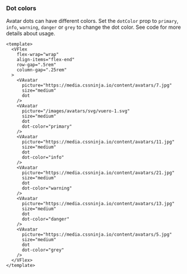 ### Dot colors

Avatar dots can have different colors. Set the `dotColor` prop
to `primary`, `info`, `warning`, `danger` or `grey` to change the dot color.
See code for more details about usage.

<!--code-->

```vue
<template>
  <VFlex
    flex-wrap="wrap"
    align-items="flex-end"
    row-gap=".5rem"
    column-gap=".25rem"
  >
    <VAvatar
      picture="https://media.cssninja.io/content/avatars/7.jpg"
      size="medium"
      dot
    />
    <VAvatar
      picture="/images/avatars/svg/vuero-1.svg"
      size="medium"
      dot
      dot-color="primary"
    />
    <VAvatar
      picture="https://media.cssninja.io/content/avatars/11.jpg"
      size="medium"
      dot
      dot-color="info"
    />
    <VAvatar
      picture="https://media.cssninja.io/content/avatars/21.jpg"
      size="medium"
      dot
      dot-color="warning"
    />
    <VAvatar
      picture="https://media.cssninja.io/content/avatars/13.jpg"
      size="medium"
      dot
      dot-color="danger"
    />
    <VAvatar
      picture="https://media.cssninja.io/content/avatars/5.jpg"
      size="medium"
      dot
      dot-color="grey"
    />
  </VFlex>
</template>
```

<!--/code-->

<!--example-->

<VFlex flex-wrap="wrap" align-items="flex-end" row-gap=".5rem" column-gap=".25rem">
  <VAvatar picture="https://media.cssninja.io/content/avatars/7.jpg" size="medium" dot />
  <VAvatar picture="/images/avatars/svg/vuero-1.svg" size="medium" dot dotColor="primary" />
  <VAvatar picture="https://media.cssninja.io/content/avatars/11.jpg" size="medium" dot dotColor="info" />
  <VAvatar picture="https://media.cssninja.io/content/avatars/21.jpg" size="medium" dot dotColor="warning" />
  <VAvatar picture="https://media.cssninja.io/content/avatars/13.jpg" size="medium" dot dotColor="danger" />
  <VAvatar picture="https://media.cssninja.io/content/avatars/5.jpg" size="medium" dot dotColor="grey" />
</VFlex>

<!--/example-->
